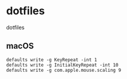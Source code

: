 # dotfiles
dotfiles

## macOS

```
defaults write -g KeyRepeat -int 1
defaults write -g InitialKeyRepeat -int 10
defaults write -g com.apple.mouse.scaling 9
```
